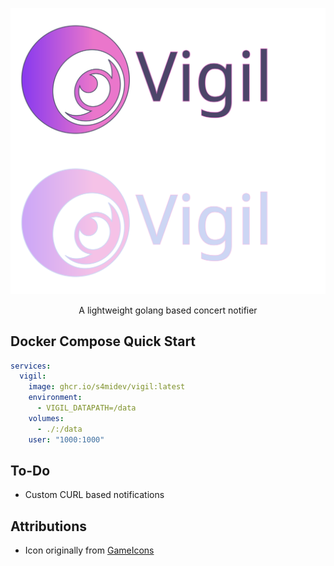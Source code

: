 <p align="center">
  <img src="assets/lightbanner.svg#gh-light-mode-only" alt="Light Banner" width="600" style="display:block;">
  <img src="assets/darkbanner.svg#gh-dark-mode-only" alt="Dark Banner" width="600" style="display:block;">
  <br>
  A lightweight golang based concert notifier
</p>


## Docker Compose Quick Start
```yaml
services:
  vigil:
    image: ghcr.io/s4midev/vigil:latest
    environment:
      - VIGIL_DATAPATH=/data
    volumes:
      - ./:/data
    user: "1000:1000"
```

## To-Do
- Custom CURL based notifications

## Attributions
- Icon originally from [GameIcons](https://github.com/game-icons/icons)